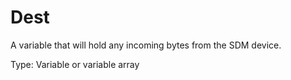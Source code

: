 # Dest

A variable that will hold any incoming bytes from the SDM device.

Type: Variable or variable array
